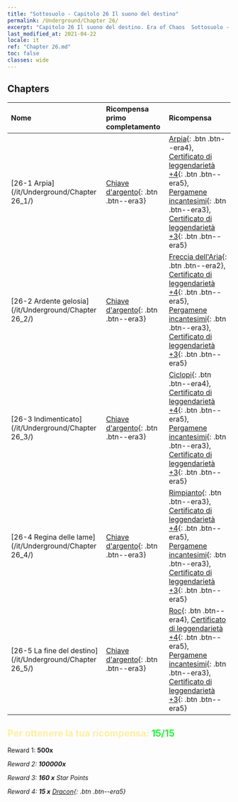 ```yaml
---
title: "Sottosuolo - Capitolo 26 Il suono del destino"
permalink: /Underground/Chapter 26/
excerpt: "Capitolo 26 Il suono del destino. Era of Chaos  Sottosuolo - Capitolo 26. Il suono del destino"
last_modified_at: 2021-04-22
locale: it
ref: "Chapter 26.md"
toc: false
classes: wide
---
```


## Chapters

  | Nome |  Ricompensa primo completamento | Ricompensa |
  |:------------|:------------|:------------| 
  | [26-1 Arpia](/it/Underground/Chapter 26_1/) | [Chiave d'argento](/ItemsIT/con_693/){: .btn .btn--era3} | [Arpia](/ItemsIT/unt_245/){: .btn .btn--era4}, [Certificato di leggendarietà +4](/ItemsIT/mat_95/){: .btn .btn--era5}, [Pergamene incantesimi](/ItemsIT/con_694/){: .btn .btn--era3}, [Certificato di leggendarietà +3](/ItemsIT/mat_88/){: .btn .btn--era5} |
  | [26-2 Ardente gelosia](/it/Underground/Chapter 26_2/) | [Chiave d'argento](/ItemsIT/con_693/){: .btn .btn--era3} | [Freccia dell'Aria](/ItemsIT/her_449/){: .btn .btn--era2}, [Certificato di leggendarietà +4](/ItemsIT/mat_95/){: .btn .btn--era5}, [Pergamene incantesimi](/ItemsIT/con_694/){: .btn .btn--era3}, [Certificato di leggendarietà +3](/ItemsIT/mat_88/){: .btn .btn--era5} |
  | [26-3 Indimenticato](/it/Underground/Chapter 26_3/) | [Chiave d'argento](/ItemsIT/con_693/){: .btn .btn--era3} | [Ciclopi](/ItemsIT/unt_222/){: .btn .btn--era4}, [Certificato di leggendarietà +4](/ItemsIT/mat_95/){: .btn .btn--era5}, [Pergamene incantesimi](/ItemsIT/con_694/){: .btn .btn--era3}, [Certificato di leggendarietà +3](/ItemsIT/mat_88/){: .btn .btn--era5} |
  | [26-4 Regina delle lame](/it/Underground/Chapter 26_4/) | [Chiave d'argento](/ItemsIT/con_693/){: .btn .btn--era3} | [Rimpianto](/ItemsIT/her_458/){: .btn .btn--era3}, [Certificato di leggendarietà +4](/ItemsIT/mat_95/){: .btn .btn--era5}, [Pergamene incantesimi](/ItemsIT/con_694/){: .btn .btn--era3}, [Certificato di leggendarietà +3](/ItemsIT/mat_88/){: .btn .btn--era5} |
  | [26-5 La fine del destino](/it/Underground/Chapter 26_5/) | [Chiave d'argento](/ItemsIT/con_693/){: .btn .btn--era3} | [Roc](/ItemsIT/unt_221/){: .btn .btn--era4}, [Certificato di leggendarietà +4](/ItemsIT/mat_95/){: .btn .btn--era5}, [Pergamene incantesimi](/ItemsIT/con_694/){: .btn .btn--era3}, [Certificato di leggendarietà +3](/ItemsIT/mat_88/){: .btn .btn--era5} |


## <span style="color: #ffeea0">Per ottenere la tua ricompensa: </span><span style="color: #27f73a">15/15</span>

 Reward 1:  **500x** <i class="fas fa-gem"/>

 Reward 2:  **100000x** <i class="fas fa-coins"/>

 Reward 3: **160 x** Star Points

 Reward 4: **15 x** [Dracon](/ItemsIT/her_387/){: .btn .btn--era5}

